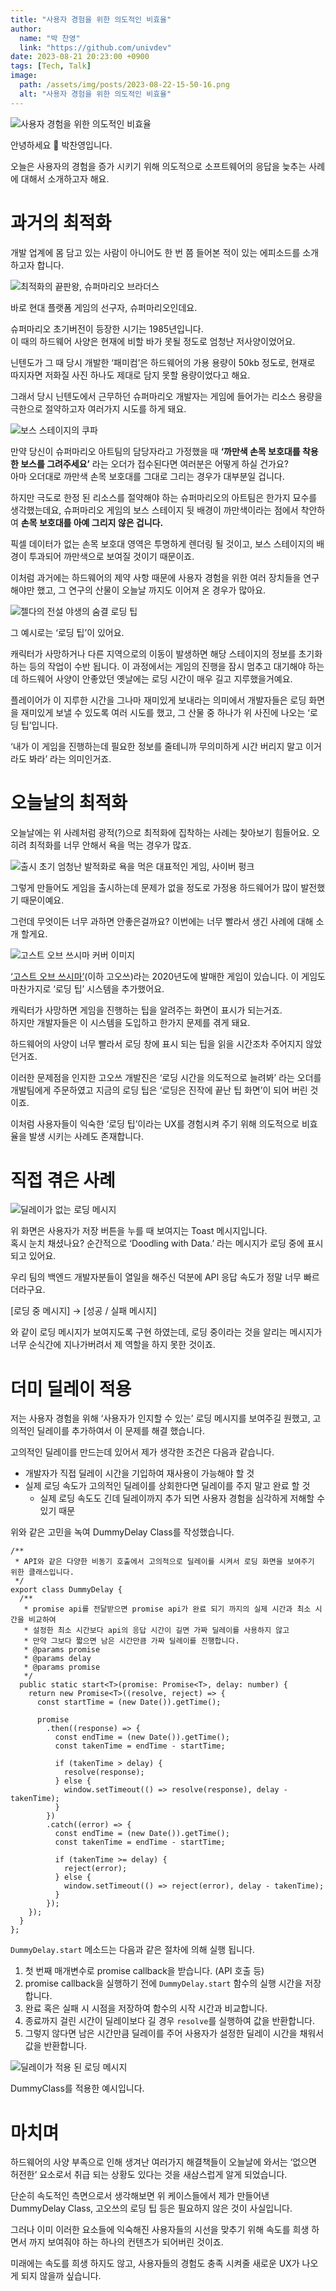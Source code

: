 ```yaml
---
title: "사용자 경험을 위한 의도적인 비효율"
author:
  name: "박 찬영"
  link: "https://github.com/univdev"
date: 2023-08-21 20:23:00 +0900
tags: [Tech, Talk]
image:
  path: /assets/img/posts/2023-08-22-15-50-16.png
  alt: "사용자 경험을 위한 의도적인 비효율"
---
```

![사용자 경험을 위한 의도적인 비효율](/assets/img/posts/2023-08-22-15-50-16.png)

안녕하세요 👋 박찬영입니다.

오늘은 사용자의 경험을 증가 시키기 위해 의도적으로 소프트웨어의 응답을 늦추는 사례에 대해서 소개하고자 해요.

# 과거의 최적화
개발 업계에 몸 담고 있는 사람이 아니어도 한 번 쯤 들어본 적이 있는 에피소드를 소개 하고자 합니다.

![최적화의 끝판왕, 슈퍼마리오 브라더스](/assets/img/posts/2023-08-21-20-24-17.png)

바로 현대 플랫폼 게임의 선구자, 슈퍼마리오인데요.

슈퍼마리오 초기버전이 등장한 시기는 1985년입니다.  
이 때의 하드웨어 사양은 현재에 비할 바가 못될 정도로 엄청난 저사양이었어요.

닌텐도가 그 때 당시 개발한 ‘패미컴’은 하드웨어의 가용 용량이 50kb 정도로, 현재로 따지자면 저화질 사진 하나도 제대로 담지 못할 용량이었다고 해요.

그래서 당시 닌텐도에서 근무하던 슈퍼마리오 개발자는 게임에 들어가는 리소스 용량을 극한으로 절약하고자 여러가지 시도를 하게 돼요.

![보스 스테이지의 쿠파](/assets/img/posts/2023-08-21-20-24-48.png)

만약 당신이 슈퍼마리오 아트팀의 담당자라고 가정했을 때 **‘까만색 손목 보호대를 착용한 보스를 그려주세요’** 라는 오더가 접수된다면 여러분은 어떻게 하실 건가요?  
아마 오더대로 까만색 손목 보호대를 그대로 그리는 경우가 대부분일 겁니다.

하지만 극도로 한정 된 리소스를 절약해야 하는 슈퍼마리오의 아트팀은 한가지 묘수를 생각했는데요, 슈퍼마리오 게임의 보스 스테이지 뒷 배경이 까만색이라는 점에서 착안하여 **손목 보호대를 아예 그리지 않은 겁니다.**

픽셀 데이터가 없는 손목 보호대 영역은 투명하게 렌더링 될 것이고, 보스 스테이지의 배경이 투과되어 까만색으로 보여질 것이기 때문이죠.

이처럼 과거에는 하드웨어의 제약 사항 때문에 사용자 경험을 위한 여러 장치들을 연구 해야만 했고, 그 연구의 산물이 오늘날 까지도 이어져 온 경우가 많아요.

![젤다의 전설 야생의 숨결 로딩 팁](/assets/img/posts/2023-08-21-20-25-19.png)

그 예시로는 ‘로딩 팁’이 있어요.

캐릭터가 사망하거나 다른 지역으로의 이동이 발생하면 해당 스테이지의 정보를 초기화 하는 등의 작업이 수반 됩니다.
이 과정에서는 게임의 진행을 잠시 멈추고 대기해야 하는데 하드웨어 사양이 안좋았던 옛날에는 로딩 시간이 매우 길고 지루했을거예요.

플레이어가 이 지루한 시간을 그나마 재미있게 보내라는 의미에서 개발자들은 로딩 화면을 재미있게 보낼 수 있도록 여러 시도를 했고, 그 산물 중 하나가 위 사진에 나오는 ‘로딩 팁’입니다.

‘내가 이 게임을 진행하는데 필요한 정보를 줄테니까 무의미하게 시간 버리지 말고 이거라도 봐라’ 라는 의미인거죠.

# 오늘날의 최적화

오늘날에는 위 사례처럼 광적(?)으로 최적화에 집착하는 사례는 찾아보기 힘들어요.
오히려 최적화를 너무 안해서 욕을 먹는 경우가 많죠.

![출시 초기 엄청난 발적화로 욕을 먹은 대표적인 게임, 사이버 펑크](/assets/img/posts/2023-08-21-20-25-47.png)

그렇게 만들어도 게임을 출시하는데 문제가 없을 정도로 가정용 하드웨어가 많이 발전했기 때문이예요.

그런데 무엇이든 너무 과하면 안좋은걸까요? 이번에는 너무 빨라서 생긴 사례에 대해 소개 할게요.

![고스트 오브 쓰시마 커버 이미지](/assets/img/posts/2023-08-21-20-26-20.png)

[‘고스트 오브 쓰시마’](https://namu.wiki/w/%EA%B3%A0%EC%8A%A4%ED%8A%B8%20%EC%98%A4%EB%B8%8C%20%EC%93%B0%EC%8B%9C%EB%A7%88)(이하 고오쓰)라는 2020년도에 발매한 게임이 있습니다.
이 게임도 마찬가지로 ‘로딩 팁’ 시스템을 추가했어요.

캐릭터가 사망하면 게임을 진행하는 팁을 알려주는 화면이 표시가 되는거죠.  
하지만 개발자들은 이 시스템을 도입하고 한가지 문제를 겪게 돼요.

하드웨어의 사양이 너무 빨라서 로딩 창에 표시 되는 팁을 읽을 시간조차 주어지지 않았던거죠.

이러한 문제점을 인지한 고오쓰 개발진은 ‘로딩 시간을 의도적으로 늘려봐’ 라는 오더를 개발팀에게 주문하였고 지금의 로딩 팁은 ‘로딩은 진작에 끝난 팁 화면’이 되어 버린 것이죠.

이처럼 사용자들이 익숙한 ‘로딩 팁’이라는 UX를 경험시켜 주기 위해 의도적으로 비효율을 발생 시키는 사례도 존재합니다.

# 직접 겪은 사례

![딜레이가 없는 로딩 메시지](/assets/img/posts/loading_message_undelay.gif)

위 화면은 사용자가 저장 버튼을 누를 때 보여지는 Toast 메시지입니다.  
혹시 눈치 채셨나요? 순간적으로 ‘Doodling with Data.’ 라는 메시지가 로딩 중에 표시되고 있어요.

우리 팀의 백엔드 개발자분들이 열일을 해주신 덕분에 API 응답 속도가 정말 너무 빠르더라구요.

[로딩 중 메시지] → [성공 / 실패 메시지]

와 같이 로딩 메시지가 보여지도록 구현 하였는데, 로딩 중이라는 것을 알리는 메시지가 너무 순식간에 지나가버려서 제 역할을 하지 못한 것이죠.

# 더미 딜레이 적용

저는 사용자 경험을 위해 ‘사용자가 인지할 수 있는’ 로딩 메시지를 보여주길 원했고, 고의적인 딜레이를 추가하여서 이 문제를 해결 했습니다.

고의적인 딜레이를 만드는데 있어서 제가 생각한 조건은 다음과 같습니다.

- 개발자가 직접 딜레이 시간을 기입하여 재사용이 가능해야 할 것
- 실제 로딩 속도가 고의적인 딜레이를 상회한다면 딜레이를 주지 말고 완료 할 것
    - 실제 로딩 속도도 긴데 딜레이까지 추가 되면 사용자 경험을 심각하게 저해할 수 있기 때문

위와 같은 고민을 녹여 DummyDelay Class를 작성했습니다.

```tsx
/**
 * API와 같은 다양한 비동기 호출에서 고의적으로 딜레이를 시켜서 로딩 화면을 보여주기 위한 클래스입니다.
 */
export class DummyDelay {
  /**
   * promise api를 전달받으면 promise api가 완료 되기 까지의 실제 시간과 최소 시간을 비교하여
   * 설정한 최소 시간보다 api의 응답 시간이 길면 가짜 딜레이를 사용하지 않고
   * 만약 그보다 짧으면 남은 시간만큼 가짜 딜레이를 진행합니다.
   * @params promise
   * @params delay
   * @params promise
   */
  public static start<T>(promise: Promise<T>, delay: number) {
    return new Promise<T>((resolve, reject) => {
      const startTime = (new Date()).getTime();
      
      promise
        .then((response) => {
          const endTime = (new Date()).getTime();
          const takenTime = endTime - startTime;

          if (takenTime > delay) {
            resolve(response);
          } else {
            window.setTimeout(() => resolve(response), delay - takenTime);
          }
        })
        .catch((error) => {
          const endTime = (new Date()).getTime();
          const takenTime = endTime - startTime;

          if (takenTime >= delay) {
            reject(error);
          } else {
            window.setTimeout(() => reject(error), delay - takenTime);
          }
        });
    });
  }
};
```

`DummyDelay.start` 메소드는 다음과 같은 절차에 의해 실행 됩니다.

1. 첫 번째 매개변수로 promise callback을 받습니다. (API 호출 등)
2. promise callback을 실행하기 전에 `DummyDelay.start` 함수의 실행 시간을 저장합니다.
3. 완료 혹은 실패 시 시점을 저장하여 함수의 시작 시간과 비교합니다.
4. 종료까지 걸린 시간이 딜레이보다 길 경우 `resolve`를 실행하여 값을 반환합니다.
5. 그렇지 않다면 남은 시간만큼 딜레이를 주어 사용자가 설정한 딜레이 시간을 채워서 값을 반환합니다.

![딜레이가 적용 된 로딩 메시지](/assets/img/posts/loading_message_delayed.gif)

DummyClass를 적용한 예시입니다.

# 마치며

하드웨어의 사양 부족으로 인해 생겨난 여러가지 해결책들이 오늘날에 와서는 ‘없으면 허전한’ 요소로서 취급 되는 상황도 있다는 것을 새삼스럽게 알게 되었습니다.

단순히 속도적인 측면으로서 생각해보면 위 케이스들에서 제가 만들어낸 DummyDelay Class, 고오쓰의 로딩 팁 등은 필요하지 않은 것이 사실입니다.

그러나 이미 이러한 요소들에 익숙해진 사용자들의 시선을 맞추기 위해 속도를 희생 하면서 까지 보여줘야 하는 하나의 컨텐츠가 되어버린 것이죠.

미래에는 속도를 희생 하지도 않고, 사용자들의 경험도 충족 시켜줄 새로운 UX가 나오게 되지 않을까 싶습니다.